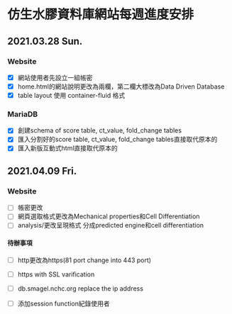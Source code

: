 # 仿生水膠資料庫網站每週進度安排
## 2021.03.28 Sun.
### Website
- [x] 網站使用者先設立一組帳密
- [x] home.html的網站說明更改為兩欄，第二欄大標改為Data Driven Database
- [x] table layout 使用 container-fluid 格式
### MariaDB
- [x] 創建schema of score table, ct_value, fold_change tables
- [x] 匯入分割好的score table, ct_value, fold_change tables直接取代原本的
- [x] 匯入新版互動式html直接取代原本的

## 2021.04.09 Fri.

### Website

- [ ] 帳密更改
- [ ] 網頁選取格式更改為Mechanical properties和Cell Differentiation
- [ ] analysis/更改呈現格式
  分成predicted engine和cell differentiation

#### 待辦事項

- [ ] http更改為https(81 port change into 443 port)
- [ ] https with SSL varification
- [ ] db.smagel.nchc.org replace the ip address
- [ ] 添加session function紀錄使用者

